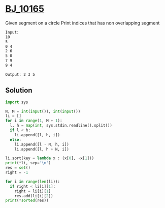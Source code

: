# [BJ_10165](https://acmicpc.net/problem/10165)

Given segment on a circle
Print indices that has non overlapping segment

```txt
Input:
10
5
0 4
2 6
5 0
7 9
9 4

Output: 2 3 5
```

## Solution

```py
import sys

N, M = int(input()), int(input())
li = []
for i in range(1, M + 1):
  l, h = map(int, sys.stdin.readline().split())
  if l < h:
    li.append([l, h, i])
  else:
    li.append([l - N, h, i])
    li.append([l, h + N, i])

li.sort(key = lambda x : (x[0], -x[1]))
print(*li, sep='\n')
res = set()
right = -1

for i in range(len(li)):
  if right < li[i][1]:
    right = li[i][1]
    res.add(li[i][2])
print(*sorted(res))
```
